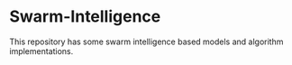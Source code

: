 # Swarm-Intelligence
This repository has some swarm intelligence based models and algorithm implementations.

